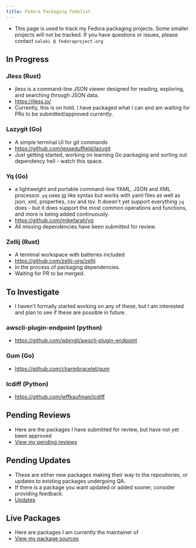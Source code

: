 ```yaml
---
title: Fedora Packaging Todolist
---
```

- This page is used to track my Fedora packaging projects. Some smaller projects will not be tracked. If you have questions or issues, please contact `saluki @ fedoraproject.org`

## In Progress

### Jless (Rust)

- jless is a command-line JSON viewer designed for reading, exploring, and searching through JSON data.
- https://jless.io/
- Currently, this is on hold. I have packaged what I can and am waiting for PRs to be submitted/approved currently.

### Lazygit (Go)
- A simple terminal UI for git commands 
- https://github.com/jesseduffield/lazygit
- Just getting started, working on learning Go packaging and sorting out dependency hell - watch this space.

### Yq (Go)
- a lightweight and portable command-line YAML, JSON and XML processor. `yq` uses [jq](https://github.com/stedolan/jq) like syntax but works with yaml files as well as json, xml, properties, csv and tsv. It doesn't yet support everything `jq` does - but it does support the most common operations and functions, and more is being added continuously.
- https://github.com/mikefarah/yq
- All missing dependencies have been submitted for review.

### Zellij (Rust)
- A terminal workspace with batteries included
- https://github.com/zellij-org/zellij
- In the process of packaging dependencies.
- Waiting for PR to be merged.

## To Investigate

- I haven't formally started working on any of these, but I am interested and plan to see if these are possible in future.

### awscli-plugin-endpoint (python)
- https://github.com/wbingli/awscli-plugin-endpoint

### Gum (Go)
- https://github.com/charmbracelet/gum

### Icdiff (Python)
- https://github.com/jeffkaufman/icdiff


## Pending Reviews

- Here are the packages I have submitted for review, but have not yet been approved
- [View my pending reviews](https://bugzilla.redhat.com/buglist.cgi?component=Package+Review&email1=fedoraproject.kwudj%40passinbox.com&emailreporter1=1&emailtype1=substring&list_id=13369978&query_format=advanced&status=NEW)


## Pending Updates

- These are either new packages making their way to the repositories, or updates to existing packages undergoing QA.
- If there is a package you want updated or added sooner, consider providing feedback.
- [Updates](https://bodhi.fedoraproject.org/updates/?user=saluki)

## Live Packages

- Here are packages I am currently the maintainer of
- [View my package sources](https://src.fedoraproject.org/user/saluki/projects)

